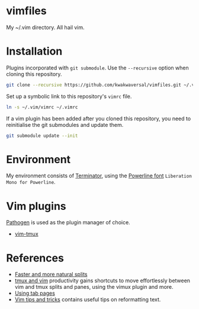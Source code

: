 # vimfiles
My ~/.vim directory. All hail vim.

# Installation
Plugins incorporated with `git submodule`. Use the `--recursive` option when
cloning this repository.

```bash
git clone --recursive https://github.com/kwakwaversal/vimfiles.git ~/.vim
```

Set up a symbolic link to this repository's `vimrc` file.

```bash
ln -s ~/.vim/vimrc ~/.vimrc
```

If a vim plugin has been added after you cloned this repository, you need to
reinitialise the git submodules and update them.

```bash
git submodule update --init
```

# Environment
My environment consists of [Terminator], using the
[Powerline font][Powerline fonts] `Liberation Mono for Powerline`.

# Vim plugins
[Pathogen] is used as the plugin manager of choice.

* [vim-tmux](https://github.com/junegunn/fzf.vim#commands)

# References
* [Faster and more natural splits](https://robots.thoughtbot.com/vim-splits-move-faster-and-more-naturally)
* [tmux and vim](https://blog.bugsnag.com/tmux-and-vim/) productivity gains
    shortcuts to move effortlessly between vim and tmux splits and panes, using
    the vimux plugin and more.
* [Using tab pages](http://vim.wikia.com/wiki/Using_tab_pages)
* [Vim tips and tricks](https://www.cs.swarthmore.edu/help/vim/home.html)
    contains useful tips on reformatting text.

[Pathogen]: https://github.com/tpope/vim-pathogen
[Powerline fonts]: https://github.com/powerline/fonts
[Terminator]: https://gnometerminator.blogspot.co.uk/p/introduction.html
